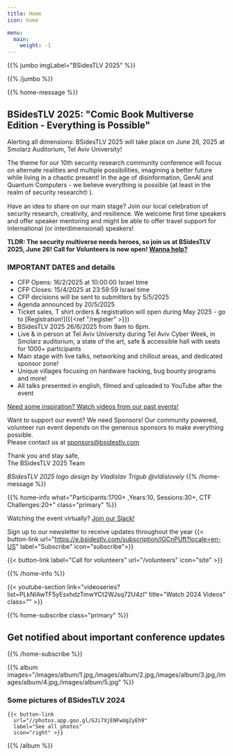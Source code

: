 ```yaml
---
title: Home
icon: home

menu:
  main:
    weight: -1
---
```


{{% jumbo imgLabel="BSidesTLV 2025" %}}

{{% /jumbo %}}

{{% home-message %}}

## BSidesTLV 2025: "Comic Book Multiverse Edition - Everything is Possible"

Alerting all dimensions: BSidesTLV 2025 will take place on June 26, 2025 at Smolarz Auditorium, Tel Aviv University!

The theme for our 10th security research community conference will focus on alternate realities and multiple possibilities, imagining a better future while living in a chaotic present! In the age of disinformation, GenAI and Quantum Computers - we believe everything is possible (at least in the realm of security research🤓 ).

Have an idea to share on our main stage? Join our local celebration of security research, creativity, and resilience. We welcome first time speakers and offer speaker mentoring and might be able to offer travel support for international (or interdimensional) speakers!

<!-- Share your ideas with the biggest security community in Israel: <https://cfp.bsidestlv.com>

{{< button-link label="Register Here!" url="/register" icon="external" >}} -->

**TLDR: The security multiverse needs heroes, so join us at BSidesTLV 2025, June 26! Call for Volunteers is now open! [Wanna help?](https://signup.com/go/XWAtoJV)**

### IMPORTANT DATES and details

* CFP Opens:  16/2/2025 at  10:00:00 Israel time
* CFP Closes:  15/4/2025  at 23:59:59 Israel time
* CFP decisions will be sent to submitters by 5/5/2025
* Agenda announced by 20/5/2025
* Ticket sales, T shirt orders & registration will open during May 2025 - go to [Registration!]({{<ref "/register" >}})
* BSidesTLV 2025 26/6/2025  from 9am to 6pm.  
* Live & in person at Tel Aviv University during Tel Aviv Cyber Week, in Smolarz auditorium, a state of the art, safe & accessible hall with seats for 1000+ participants
* Main stage with live talks, networking and chillout areas, and dedicated  sponsor zone!
* Unique villages focusing on hardware hacking, bug bounty programs and more!
* All talks presented in english, filmed and uploaded to YouTube after the event

[Need some inspiration? Watch videos from our past events!](https://www.youtube.com/@BSidesTLV)

Want to support our event? We need Sponsors! Our community powered, volunteer run event depends on the generous sponsors to make everything possible.  
Please contact us at <sponsors@bsidestlv.com>

Thank you and stay safe,  
The BSidesTLV 2025 Team

_BSidesTLV 2025 logo design by Vladislav Trigub @vldislovely_
{{% /home-message %}}

{{% home-info what="Participants:1700+ ,Years:10, Sessions:30+, CTF Challenges:20+" class="primary" %}}

Watching the event virtually? [Join our Slack!](https://slack.bsidestlv.com)

Sign up to our newsletter to receive updates throughout the year
{{< button-link url="<https://e.bsidestlv.com/subscription/lGCnPUft?locale=en-US>" label="Subscribe" icon="subscribe">}}

{{< button-link label="Call for volunteers" url="/volunteers" icon="site" >}}

{{% /home-info %}}

{{< youtube-section link="videoseries?list=PLkNlAwTF5yEsxhdzTmwYCt2WJsq72U4zl" title="Watch 2024 Videos" class="" >}}

{{% home-subscribe  class="primary" %}}

## Get notified about important conference updates

{{% /home-subscribe %}}

<!-- {{% partners categories="gold,silver,bronze,partners" %}}

## BSidesTLV 2025 is proudly sponsored by

{{% /partners %}} -->

{{% album images="/images/album/1.jpg,/images/album/2.jpg,/images/album/3.jpg,/images/album/4.jpg,/images/album/5.jpg" %}}

### Some pictures of **BSidesTLV 2024**

    {{< button-link
      url="//photos.app.goo.gl/GJi7XjENFwUg2yEh9"
      label="See all photos"
      icon="right" >}}

{{% /album  %}}
